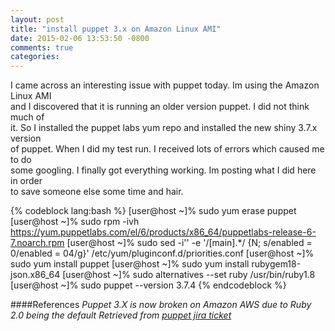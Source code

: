 ```yaml
---
layout: post
title: "install puppet 3.x on Amazon Linux AMI"
date: 2015-02-06 13:53:50 -0800
comments: true
categories: 
---
```

I came across an interesting issue with puppet today. Im using the Amazon Linux AMI  
and I discovered that it is running an older version puppet. I did not think much of  
it. So I installed the puppet labs yum repo and installed the new shiny 3.7.x version  
of puppet. When I did my test run. I received lots of errors which caused me to do  
some googling. I finally got everything working. Im posting what I did here in order  
to save someone else some time and hair.

{% codeblock lang:bash %}
[user@host ~]% sudo yum erase puppet
[user@host ~]% sudo rpm -ivh https://yum.puppetlabs.com/el/6/products/x86_64/puppetlabs-release-6-7.noarch.rpm
[user@host ~]% sudo sed -i'' -e '/[main].*/ {N; s/enabled = 0/enabled = 04/g}' /etc/yum/pluginconf.d/priorities.conf
[user@host ~]% sudo yum install puppet
[user@host ~]% sudo yum install rubygem18-json.x86_64
[user@host ~]% sudo alternatives --set ruby /usr/bin/ruby1.8
[user@host ~]% sudo puppet --version
3.7.4
{% endcodeblock %}

####References
*Puppet 3.X is now broken on Amazon AWS due to Ruby 2.0 being the default*
*Retrieved from*
*[puppet jira ticket](https://tickets.puppetlabs.com/browse/PUP-2132)*
